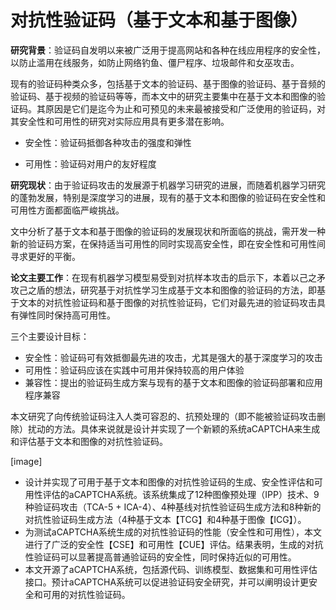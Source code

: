 # 对抗性验证码（基于文本和基于图像）

**研究背景**：验证码自发明以来被广泛用于提高网站和各种在线应用程序的安全性，以防止滥用在线服务，如防止网络钓鱼、僵尸程序、垃圾邮件和女巫攻击。

现有的验证码种类众多，包括基于文本的验证码、基于图像的验证码、基于音频的验证码、基于视频的验证码等等，而本文中的研究主要集中在基于文本和图像的验证码。其原因是它们是迄今为止和可预见的未来最被接受和广泛使用的验证码，对其安全性和可用性的研究对实际应用具有更多潜在影响。

- 安全性：验证码抵御各种攻击的强度和弹性

- 可用性：验证码对用户的友好程度

**研究现状**：由于验证码攻击的发展源于机器学习研究的进展，而随着机器学习研究的蓬勃发展，特别是深度学习的进展，现有的基于文本和图像的验证码在安全性和可用性方面都面临严峻挑战。

文中分析了基于文本和基于图像的验证码的发展现状和所面临的挑战，需开发一种新的验证码方案，在保持适当可用性的同时实现高安全性，即在安全性和可用性间寻求更好的平衡。

**论文主要工作**：在现有机器学习模型易受到对抗样本攻击的启示下，本着以己之矛攻己之盾的想法，研究基于对抗性学习生成基于文本和图像的验证码的方法，即基于文本的对抗性验证码和基于图像的对抗性验证码，它们对最先进的验证码攻击具有弹性同时保持高可用性。

三个主要设计目标：

- 安全性：验证码可有效抵御最先进的攻击，尤其是强大的基于深度学习的攻击
- 可用性：验证码应该在实践中可用并保持较高的用户体验
- 兼容性：提出的验证码生成方案与现有的基于文本和图像的验证码部署和应用程序兼容

本文研究了向传统验证码注入人类可容忍的、抗预处理的（即不能被验证码攻击删除）扰动的方法。具体来说就是设计并实现了一个新颖的系统aCAPTCHA来生成和评估基于文本和图像的对抗性验证码。

[image]

- 设计并实现了可用于基于文本和图像的对抗性验证码的生成、安全性评估和可用性评估的aCAPTCHA系统。该系统集成了12种图像预处理（IPP）技术、9种验证码攻击（TCA-5 + ICA-4）、4种基线对抗性验证码生成方法和8种新的对抗性验证码生成方法（4种基于文本【TCG】和4种基于图像【ICG】）。
- 为测试aCAPTCHA系统生成的对抗性验证码的性能（安全性和可用性），本文进行了广泛的安全性【CSE】和可用性【CUE】评估。结果表明，生成的对抗性验证码可以显著提高普通验证码的安全性，同时保持近似的可用性。
- 本文开源了aCAPTCHA系统，包括源代码、训练模型、数据集和可用性评估接口。预计aCAPTCHA系统可以促进验证码安全研究，并可以阐明设计更安全和可用的对抗性验证码。